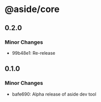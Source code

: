 # @aside/core

## 0.2.0

### Minor Changes

- 99b48e1: Re-release

## 0.1.0

### Minor Changes

- bafe690: Alpha release of aside dev tool
